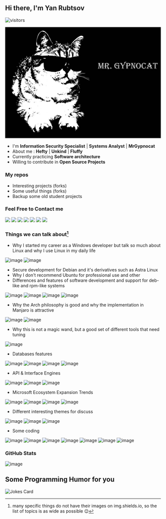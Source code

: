 ## Hi there, I'm Yan Rubtsov

![visitors](https://visitor-badge.glitch.me/badge?page_id=mrgypnocat.mrgypnocat)

![](/assets/mrgypnocat.jpg)

- I'm  **Information Security Specialist** | **Systems Analyst** | **MrGypnocat**
- About me : **Hefty** | **Unkind** | **Fluffy**
- Currently practicing **Software architecture**
- Willing to contribute in **Open Source Projects**

### My repos
- Interesting projects (forks)
- Some useful things (forks)
- Backup some old student projects

### Feel Free to Contact me
<a target="_blank" href = 'https://github.com/mrgypnocat'> <img src="https://img.shields.io/badge/GitHub-100000?style=for-the-badge&logo=github&logoColor=white"/></a> 
<a target="_blank" href = 'https://telegram.me/mrgypnocat'> <img src="https://img.shields.io/badge/Telegram-2CA5E0?style=for-the-badge&logo=telegram&logoColor=white"/></a> 
<a target="_blank" href = 'https://vk.com/mrgypnocat'> <img src="https://img.shields.io/badge/вконтакте-%232E87FB.svg?&style=for-the-badge&logo=vk&logoColor=white"/></a> 
<a target="_blank" href = 'https://www.facebook.com/yan.gypnocat'> <img src="https://img.shields.io/badge/Facebook-1877F2?style=for-the-badge&logo=facebook&logoColor=white"/></a> 
<a target="_blank" href = 'https://www.linkedin.com/in/mrgypnocat'> <img src="https://img.shields.io/badge/LinkedIn-0077B5?style=for-the-badge&logo=linkedin&logoColor=white"/></a> 
<a target="_blank" href = 'mailto:mr.gypnocat@gmail.com'> <img src="https://img.shields.io/badge/Gmail-D14836?style=for-the-badge&logo=gmail&logoColor=white"/></a> 
<a target="_blank" href = 'https://mrgypnocat.online'> <img src="https://img.shields.io/badge/website-000000?style=for-the-badge&logo=About.me&logoColor=white"/></a> 

### Things we can talk about[^1]

- Why I started my career as a Windows developer but talk so much about Linux and why I use Linux in my daily life

![image](https://img.shields.io/badge/Windows-0078D6?style=for-the-badge&logo=windows&logoColor=white)
![image](https://img.shields.io/badge/Linux-FCC624?style=for-the-badge&logo=linux&logoColor=black)

- Secure development for Debian and it's derivatives such as Astra Linux
- Why I don't recommend Ubuntu for professional use and other
- Differences and features of software development and support for deb-like and rpm-like systems

![image](https://img.shields.io/badge/Debian-A81D33?style=for-the-badge&logo=debian&logoColor=white) 
![image](https://img.shields.io/badge/Ubuntu-E95420?style=for-the-badge&logo=ubuntu&logoColor=white)
![image](https://img.shields.io/badge/Cent%20OS-262577?style=for-the-badge&logo=CentOS&logoColor=white)
![image](https://img.shields.io/badge/Red%20Hat-EE0000?style=for-the-badge&logo=redhat&logoColor=white)

- Why the Arch philosophy is good and why the implementation in Manjaro is attractive

![image](https://img.shields.io/badge/Arch_Linux-1793D1?style=for-the-badge&logo=arch-linux&logoColor=white)
![image](https://img.shields.io/badge/manjaro-35BF5C?style=for-the-badge&logo=manjaro&logoColor=white)

- Why this is not a magic wand, but a good set of different tools that need tuning

![image](https://img.shields.io/badge/Kali_Linux-557C94?style=for-the-badge&logo=kali-linux&logoColor=white)

- Databases features

![image](https://img.shields.io/badge/MariaDB-003545?style=for-the-badge&logo=mariadb&logoColor=white)
![image](https://img.shields.io/badge/MySQL-005C84?style=for-the-badge&logo=mysql&logoColor=white)
![image](https://img.shields.io/badge/PostgreSQL-316192?style=for-the-badge&logo=postgresql&logoColor=white)
![image](https://img.shields.io/badge/redis-CC0000.svg?&style=for-the-badge&logo=redis&logoColor=white)

- API & Interface Engines

![image](https://img.shields.io/badge/rabbitmq-%23FF6600.svg?&style=for-the-badge&logo=rabbitmq&logoColor=white)
![image](https://img.shields.io/badge/Apache_Kafka-231F20?style=for-the-badge&logo=apache-kafka&logoColor=white)
![image](https://img.shields.io/badge/GraphQl-E10098?style=for-the-badge&logo=graphql&logoColor=white)

- Microsoft Ecosystem Expansion Trends
 
![image](https://img.shields.io/badge/.NET-512BD4?style=for-the-badge&logo=dotnet&logoColor=white)
![image](https://img.shields.io/badge/NuGet-004880?style=for-the-badge&logo=nuget&logoColor=white)
![image](https://img.shields.io/badge/PowerShell-5391FE?style=for-the-badge&logo=PowerShell&logoColor=white)
![image](https://img.shields.io/badge/Microsoft-666666?style=for-the-badge&logo=microsoft&logoColor=white)

- Different interesting themes for discuss

![image](https://img.shields.io/badge/Docker-2CA5E0?style=for-the-badge&logo=docker&logoColor=white)
![image](https://img.shields.io/badge/Snyk-4C4A73?style=for-the-badge&logo=snyk&logoColor=white)
![image](https://img.shields.io/badge/Jenkins-D24939?style=for-the-badge&logo=Jenkins&logoColor=white)

- Some coding

![image](https://img.shields.io/badge/C-00599C?style=for-the-badge&logo=c&logoColor=white)
![image](https://img.shields.io/badge/C%2B%2B-00599C?style=for-the-badge&logo=c%2B%2B&logoColor=white)
![image](https://img.shields.io/badge/C%23-239120?style=for-the-badge&logo=c-sharp&logoColor=white)
![image](https://img.shields.io/badge/Python-FFD43B?style=for-the-badge&logo=python&logoColor=blue)
![image](https://img.shields.io/badge/Kotlin-0095D5?&style=for-the-badge&logo=kotlin&logoColor=white)
![image](https://img.shields.io/badge/Java-ED8B00?style=for-the-badge&logo=java&logoColor=white)
![image](https://img.shields.io/badge/Rust-black?style=for-the-badge&logo=rust&logoColor=#E57324)

[^1]: many specific things do not have their images on img.shields.io, so the list of topics is as wide as possible :wink:

### GitHub Stats
![image](https://github-readme-streak-stats.herokuapp.com/?user=mrgypnocat)

## Some Programming Humor for you
![Jokes Card](https://readme-jokes.vercel.app/api?theme=default)
